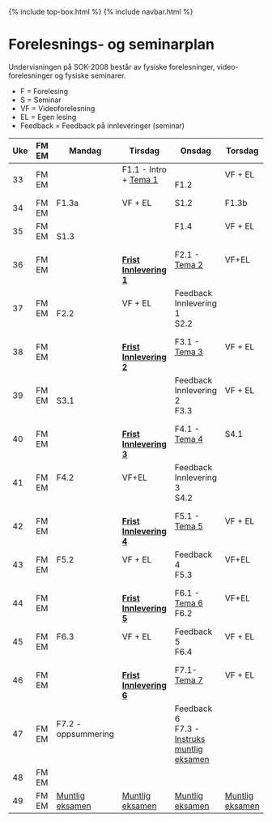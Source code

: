 
{% include top-box.html %} <!-- Kode for å inkludere boksen på toppen av siden. Se _config.yml for å gjøre endringer. -->
{% include navbar.html %} <!-- Kode for navigasjonsmeny. Se navbar.html for å gjøre endringer. -->
<!-- Gjør endringer under her -->

# Forelesnings- og seminarplan

Undervisningen på SOK-2008 består av fysiske forelesninger, video-forelesninger og fysiske seminarer.
* F = Forelesing
* S = Seminar
* VF = Videoforelesning
* EL = Egen lesing
* Feedback = Feedback på innleveringer (seminar)

| Uke | FM<br>EM | Mandag | Tirsdag | Onsdag | Torsdag | Fredag |
| --- |------     |------ | ------- | ------ | ------- | ------ |
| 33 | FM<br>EM |       |F1.1 - Intro + [Tema 1](temaer.md#tema1)<br>&nbsp;| <br> F1.2| VF + EL<br>&nbsp;|S1.1<br>&nbsp; |
| 34 | FM<br>EM  |F1.3a <br>&nbsp; | VF + EL<br>&nbsp; | S1.2<br>&nbsp; | F1.3b<br>&nbsp;  | VF + EL<br>&nbsp;  |
| 35 | FM<br>EM | <br> S1.3 |        |F1.4<br>&nbsp;| VF + EL<br>&nbsp;| S1.4<br>&nbsp;| 
| 36 | FM<br>EM |       | <br>**[Frist Innlevering 1](innlevering1.md)** | F2.1 - [Tema 2](temaer.md#tema2)<br>&nbsp;    | VF+EL<br>&nbsp; | S2.1<br>&nbsp;  |
| 37 | FM<br>EM | <br>F2.2 | VF + EL<br>&nbsp; | Feedback Innlevering 1<br>S2.2|         | S2.3<br>&nbsp; |
| 38 | FM<br>EM |        |<br>**[Frist Innlevering 2](innlevering2.md)** | F3.1 - [Tema 3](temaer.md#tema3)<br>&nbsp;| VF + EL<br>&nbsp; | F3.2<br>&nbsp;  |
| 39 | FM<br>EM |<br>  S3.1 |         | Feedback Innlevering 2<br>F3.3 | VF + EL<br>&nbsp; | S.3.2<br>&nbsp;  |
| 40 | FM<br>EM |        |<br>**[Frist Innlevering 3](innlevering3.md)**| F4.1 - [Tema 4](temaer.md#tema4)<br>&nbsp;| S4.1<br>&nbsp; | VF + EL<br>&nbsp;  |
| 41 | FM<br>EM |  F4.2<br>&nbsp; | VF+EL<br>&nbsp;    | Feedback Innlevering 3<br>S4.2  |  | S4.3<br>&nbsp; |
| 42 | FM<br>EM |        |  <br> **[Frist Innlevering 4](innlevering4.md)**  | F5.1 - [Tema 5](temaer.md#tema5)<br>&nbsp;| VF + EL<br>&nbsp;| S5.1<br>&nbsp;  |
| 43 | FM<br>EM | F5.2<br>&nbsp; | VF + EL<br>&nbsp; | Feedback 4<br>F5.3| VF+EL<br>&nbsp; | S5.2<br>&nbsp;  |
| 44 | FM<br>EM |        |<br> **[Frist Innlevering 5](innlevering5.md)**  | F6.1 - [Tema 6](temaer.md#tema6)<br>F6.2 | VF+EL<br>&nbsp; | S6.1<br>&nbsp;  |
| 45 | FM<br>EM |  F6.3<br>&nbsp; | VF + EL<br>&nbsp;  | Feedback 5<br>F6.4 | VF + EL<br>&nbsp;  | S6.2<br>&nbsp; |
| 46 | FM<br>EM |        |<br>**[Frist Innlevering 6](innlevering6.md)** | F7.1- [Tema 7](temaer.md#tema7)<br>&nbsp; | VF + EL<br>&nbsp; | S7.1 <br>&nbsp;  |
| 47 | FM<br>EM |  F7.2 - oppsummering<br>&nbsp; |  |Feedback 6<br>F7.3 - [Instruks muntlig eksamen](muntligeksamen.md)|  |   |
| 48 | FM<br>EM |  |  | |  |   |
| 49 | FM<br>EM |  [Muntlig eksamen](muntligeksamen.md)| [Muntlig eksamen](muntligeksamen.md) |[Muntlig eksamen](muntligeksamen.md)| [Muntlig eksamen](muntligeksamen.md) |  [Muntlig eksamen](muntligeksamen.md) |


